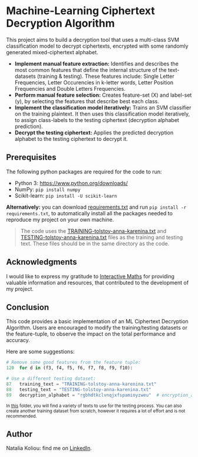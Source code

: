 # Machine-Learning Ciphertext Decryption Algorithm

This project aims to build a decryption tool that uses a multi-class SVM classification model to decrypt ciphertexts, encrypted with some randomly generated mixed-ciphertext alphabet.

* **Implement manual feature extraction:** Identifies and describes the most common features that define the internal structure of the text-datasets (training & testing). These features include: Single Letter Frequencies, Letter Occurencies in k-letter words, Letter Position Frequencies and Double Letters Frequencies.
* **Perform manual feature selection:** Creates feature-set (X) and label-set (y), by selecting the features that describe best each class.
* **Implement the classification model iteratively:** Trains an SVM classifier on the training plaintext. It then uses this classification model iteratively, to assign class-labels to the testing ciphertext (decryption alphabet prediction).
* **Decrypt the testing ciphertext:** Applies the predicted decryption alphabet to the testing ciphertext to decrypt it.

## Prerequisites
The following python packages are required for the code to run:
* Python 3: https://www.python.org/downloads/
* NumPy: ```pip install numpy```
* Scikit-learn: ```pip install -U scikit-learn```

**Alternatively:** you can download [requirements.txt](https://github.com/nataliakoliou/ML-Ciphertext-Decryption/blob/main/requirements.txt) and run ```pip install -r requirements.txt```, to automatically install all the packages needed to reproduce my project on your own machine.

> The code uses the [TRAINING-tolstoy-anna-karenina.txt](https://github.com/nataliakoliou/ML-Ciphertext-Decryption/blob/main/datasets/TRAINING-tolstoy-anna-karenina.txt) and [TESTING-tolstoy-anna-karenina.txt](https://github.com/nataliakoliou/ML-Ciphertext-Decryption/blob/main/datasets/TESTING-tolstoy-anna-karenina.txt) files as the training and testing text. These files should be in the same directory as the code.

## Acknowledgments
I would like to express my gratitude to [Interactive Maths](https://crypto.interactive-maths.com/mixed-alphabet-cipher.html) for providing valuable information and resources, that contributed to the development of my project.

## Conclusion
This code provides a basic implementation of an ML Ciphertext Decryption Algorithm. Users are encouraged to modify the training/testing datasets or the feature-tuple, to observe the impact on the total performance and accuracy.

Here are some suggestions:
```python
# Remove some good features from the feature tuple:
120  for d in (f3, f4, f5, f6, f7, f8, f9, f10):
```

```python
# Use a different testing dataset:
87   training_text = "TRAINING-tolstoy-anna-karenina.txt"
88   testing_text = "TESTING-tolstoy-anna-karenina.txt"
89   decryption_alphabet = "rgbhdtkclvnqjxfspamioyzweu"  # encryption_alphabet = "rcheyobdtmgiskuqlapfzjxnvw"
```
<sub> In [this](https://github.com/nataliakoliou/ML-Ciphertext-Decryption/tree/main/datasets) folder, you will find a variety of texts to use for the testing process. You can also create another training dataset from scratch, however it requires a lot of effort and is not recommended.

## Author
Natalia Koliou: find me on [LinkedIn](https://www.linkedin.com/in/natalia-k-b37b01197/).
